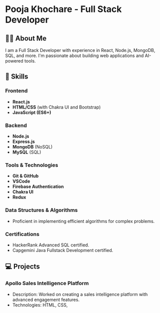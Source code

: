 # Pooja Khochare - Full Stack Developer

## 👩‍💻 About Me
I am a Full Stack Developer with experience in React, Node.js, MongoDB, SQL, and more. I'm passionate about building web applications and AI-powered tools.

## 🚀 Skills

### Frontend
- **React.js**
- **HTML/CSS** (with Chakra UI and Bootstrap)
- **JavaScript (ES6+)**

### Backend
- **Node.js**
- **Express.js**
- **MongoDB** (NoSQL)
- **MySQL** (SQL)

### Tools & Technologies
- **Git & GitHub**
- **VSCode**
- **Firebase Authentication**
- **Chakra UI**
- **Redux**

### Data Structures & Algorithms
- Proficient in implementing efficient algorithms for complex problems.

### Certifications
- HackerRank Advanced SQL certified.
- Capgemini Java Fullstack Development certified.

## 💻 Projects

### Apollo Sales Intelligence Platform
- Description: Worked on creating a sales intelligence platform with advanced engagement features.
- Technologies: HTML, CSS,
